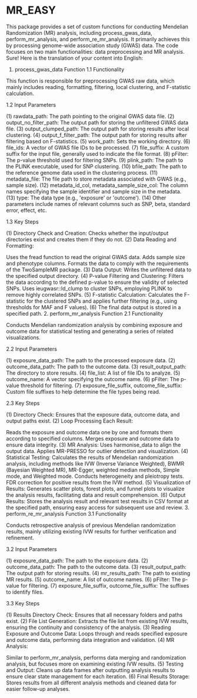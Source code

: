 # MR_EASY
This package provides a set of custom functions for conducting Mendelian Randomization (MR) analysis, including process_gwas_data, perform_mr_analysis, and perform_re_mr_analysis. It primarily achieves this by processing genome-wide association study (GWAS) data. The code focuses on two main functionalities: data preprocessing and MR analysis.
Sure! Here is the translation of your content into English:

1. process_gwas_data Function
1.1 Functionality

This function is responsible for preprocessing GWAS raw data, which mainly includes reading, formatting, filtering, local clustering, and F-statistic calculation.

1.2 Input Parameters

(1) rawdata_path: The path pointing to the original GWAS data file.
(2) output_no_filter_path: The output path for storing the unfiltered GWAS data file.
(3) output_clumped_path: The output path for storing results after local clustering.
(4) output_f_filter_path: The output path for storing results after filtering based on F-statistics.
(5) work_path: Sets the working directory.
(6) file_ids: A vector of GWAS file IDs to be processed.
(7) file_suffix: A custom suffix for the input file, generally used to indicate the file format.
(8) pFilter: The p-value threshold used for filtering SNPs.
(9) plink_path: The path to the PLINK executable, used for SNP clustering.
(10) bfile_path: The path to the reference genome data used in the clustering process.
(11) metadata_file: The file path to store metadata associated with GWAS (e.g., sample size).
(12) metadata_id_col, metadata_sample_size_col: The column names specifying the sample identifier and sample size in the metadata.
(13) type: The data type (e.g., 'exposure' or 'outcome').
(14) Other parameters include names of relevant columns such as SNP, beta, standard error, effect, etc.

1.3 Key Steps

(1) Directory Check and Creation: Checks whether the input/output directories exist and creates them if they do not.
(2) Data Reading and Formatting:

Uses the fread function to read the original GWAS data.
Adds sample size and phenotype columns.
Formats the data to comply with the requirements of the TwoSampleMR package.
(3) Data Output: Writes the unfiltered data to the specified output directory.
(4) P-value Filtering and Clustering:
Filters the data according to the defined p-value to ensure the validity of selected SNPs.
Uses ieugwasr::ld_clump to cluster SNPs, employing PLINK to remove highly correlated SNPs.
(5) F-statistic Calculation: Calculates the F-statistic for the clustered SNPs and applies further filtering (e.g., using thresholds for MAF and F values).
(6) The final data output is stored in a specified path.
2. perform_mr_analysis Function
2.1 Functionality

Conducts Mendelian randomization analysis by combining exposure and outcome data for statistical testing and generating a series of related visualizations.

2.2 Input Parameters

(1) exposure_data_path: The path to the processed exposure data.
(2) outcome_data_path: The path to the outcome data.
(3) result_output_path: The directory to store results.
(4) file_list: A list of file IDs to analyze.
(5) outcome_name: A vector specifying the outcome name.
(6) pFilter: The p-value threshold for filtering.
(7) exposure_file_suffix, outcome_file_suffix: Custom file suffixes to help determine the file types being read.

2.3 Key Steps

(1) Directory Check: Ensures that the exposure data, outcome data, and output paths exist.
(2) Loop Processing Each Result:

Reads the exposure and outcome data one by one and formats them according to specified columns.
Merges exposure and outcome data to ensure data integrity.
(3) MR Analysis:
Uses harmonise_data to align the output data.
Applies MR-PRESSO for outlier detection and visualization.
(4) Statistical Testing:
Calculates the results of Mendelian randomization analysis, including methods like IVW (Inverse Variance Weighted), BWMR (Bayesian Weighted MR), MR-Egger, weighted median methods, Simple mode, and Weighted mode.
Conducts heterogeneity and pleiotropy tests.
FDR correction for positive results from the IVW method.
(5) Visualization of Results:
Generates scatter plots, forest plots, and funnel plots to visualize the analysis results, facilitating data and result comprehension.
(6) Output Results:
Stores the analysis result and relevant test results in CSV format at the specified path, ensuring easy access for subsequent use and review.
3. perform_re_mr_analysis Function
3.1 Functionality

Conducts retrospective analysis of previous Mendelian randomization results, mainly utilizing existing IVW results for further verification and refinement.

3.2 Input Parameters

(1) exposure_data_path: The path to the exposure data.
(2) outcome_data_path: The path to the outcome data.
(3) result_output_path: The output path for storing results.
(4) mr_results_path: The path to existing MR results.
(5) outcome_name: A list of outcome names.
(6) pFilter: The p-value for filtering.
(7) exposure_file_suffix, outcome_file_suffix: The suffixes to identify files.

3.3 Key Steps

(1) Results Directory Check: Ensures that all necessary folders and paths exist.
(2) File List Generation: Extracts the file list from existing IVW results, ensuring the continuity and consistency of the analysis.
(3) Reading Exposure and Outcome Data: Loops through and reads specified exposure and outcome data, performing data integration and validation.
(4) MR Analysis:

Similar to perform_mr_analysis, performs data merging and randomization analysis, but focuses more on examining existing IVW results.
(5) Testing and Output: Cleans up data frames after outputting analysis results to ensure clear state management for each iteration.
(6) Final Results Storage: Stores results from all different analysis methods and cleaned data for easier follow-up analyses.
